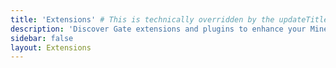 ```yaml
---
title: 'Extensions' # This is technically overridden by the updateTitle function on line 145 in Extensions.vue
description: 'Discover Gate extensions and plugins to enhance your Minecraft proxy. Browse community-created extensions for additional features and functionality.'
sidebar: false
layout: Extensions
---
```

